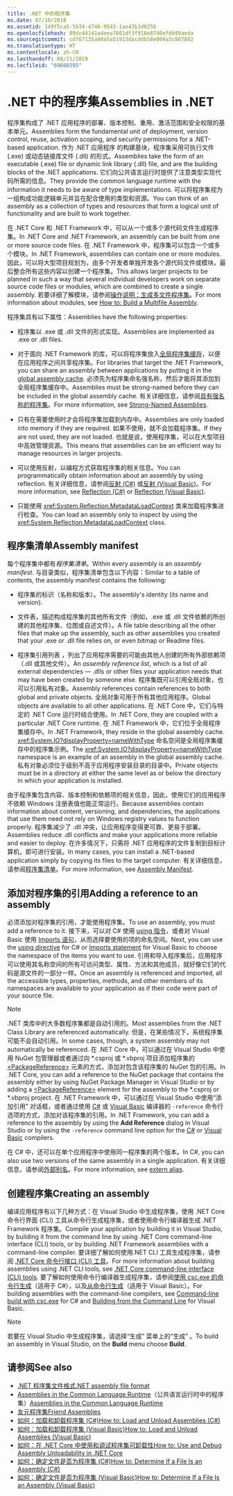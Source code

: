 ```yaml
---
title: .NET 中的程序集
ms.date: 07/10/2018
ms.assetid: 149f5ca5-5b34-4746-9542-1ae43b2d0256
ms.openlocfilehash: 09dc44141a4eea7601df3f918e8740efdb99aeda
ms.sourcegitcommit: cdf67135a98a5a51913dacddb58e004a3c867802
ms.translationtype: HT
ms.contentlocale: zh-CN
ms.lasthandoff: 08/21/2019
ms.locfileid: "69666595"
---
```

# <a name="assemblies-in-net"></a><span data-ttu-id="d60bc-102">.NET 中的程序集</span><span class="sxs-lookup"><span data-stu-id="d60bc-102">Assemblies in .NET</span></span>

<span data-ttu-id="d60bc-103">程序集构成了 .NET 应用程序的部署、版本控制、重用、激活范围和安全权限的基本单元。</span><span class="sxs-lookup"><span data-stu-id="d60bc-103">Assemblies form the fundamental unit of deployment, version control, reuse, activation scoping, and security permissions for a .NET-based application.</span></span> <span data-ttu-id="d60bc-104">作为 .NET 应用程序 的构建基块，程序集采用可执行文件 (.exe) 或动态链接库文件 (.dll) 的形式。</span><span class="sxs-lookup"><span data-stu-id="d60bc-104">Assemblies take the form of an executable (.exe) file or dynamic link library (.dll) file, and are the building blocks of the .NET applications.</span></span> <span data-ttu-id="d60bc-105">它们向公共语言运行时提供了注意类型实现代码所需的信息。</span><span class="sxs-lookup"><span data-stu-id="d60bc-105">They provide the common language runtime with the information it needs to be aware of type implementations.</span></span> <span data-ttu-id="d60bc-106">可以将程序集视为一组构成功能逻辑单元并旨在配合使用的类型和资源。</span><span class="sxs-lookup"><span data-stu-id="d60bc-106">You can think of an assembly as a collection of types and resources that form a logical unit of functionality and are built to work together.</span></span>

<span data-ttu-id="d60bc-107">在 .NET Core 和 .NET Framework 中，可以从一个或多个源代码文件生成程序集。</span><span class="sxs-lookup"><span data-stu-id="d60bc-107">In .NET Core and .NET Framework, an assembly can be built from one or more source code files.</span></span> <span data-ttu-id="d60bc-108">在 .NET Framework 中，程序集可以包含一个或多个模块。</span><span class="sxs-lookup"><span data-stu-id="d60bc-108">In .NET Framework, assemblies can contain one or more modules.</span></span> <span data-ttu-id="d60bc-109">因此，可以将大型项目规划为，由多个开发者单独开发各个源代码文件或模块，最后整合所有这些内容以创建一个程序集。</span><span class="sxs-lookup"><span data-stu-id="d60bc-109">This allows larger projects to be planned in such a way that several individual developers work on separate source code files or modules, which are combined to create a single assembly.</span></span> <span data-ttu-id="d60bc-110">若要详细了解模块，请参阅[操作说明：生成多文件程序集](../../framework/app-domains/how-to-build-a-multifile-assembly.md)。</span><span class="sxs-lookup"><span data-stu-id="d60bc-110">For more information about modules, see [How to: Build a Multifile Assembly](../../framework/app-domains/how-to-build-a-multifile-assembly.md).</span></span>

<span data-ttu-id="d60bc-111">程序集具有以下属性：</span><span class="sxs-lookup"><span data-stu-id="d60bc-111">Assemblies have the following properties:</span></span>

- <span data-ttu-id="d60bc-112">程序集以 .exe 或 .dll 文件的形式实现。</span><span class="sxs-lookup"><span data-stu-id="d60bc-112">Assemblies are implemented as .exe or .dll files.</span></span>

- <span data-ttu-id="d60bc-113">对于面向 .NET Framework 的库，可以将程序集放入[全局程序集缓存](../../framework/app-domains/gac.md)，以便在应用程序之间共享程序集。</span><span class="sxs-lookup"><span data-stu-id="d60bc-113">For libraries that target the .NET Framework, you can share an assembly between applications by putting it in the [global assembly cache](../../framework/app-domains/gac.md).</span></span> <span data-ttu-id="d60bc-114">必须先为程序集命名强名称，然后才能将其添加到全局程序集缓存中。</span><span class="sxs-lookup"><span data-stu-id="d60bc-114">Assemblies must be strong-named before they can be included in the global assembly cache.</span></span> <span data-ttu-id="d60bc-115">有关详细信息，请参阅[具有强名称的程序集](../../framework/app-domains/strong-named-assemblies.md)。</span><span class="sxs-lookup"><span data-stu-id="d60bc-115">For more information, see [Strong-Named Assemblies](../../framework/app-domains/strong-named-assemblies.md).</span></span>

- <span data-ttu-id="d60bc-116">只有在需要使用时才会将程序集加载到内存中。</span><span class="sxs-lookup"><span data-stu-id="d60bc-116">Assemblies are only loaded into memory if they are required.</span></span> <span data-ttu-id="d60bc-117">如果不使用，就不会加载程序集。</span><span class="sxs-lookup"><span data-stu-id="d60bc-117">If they are not used, they are not loaded.</span></span> <span data-ttu-id="d60bc-118">也就是说，使用程序集，可以在大型项目中高效管理资源。</span><span class="sxs-lookup"><span data-stu-id="d60bc-118">This means that assemblies can be an efficient way to manage resources in larger projects.</span></span>

- <span data-ttu-id="d60bc-119">可以使用反射，以编程方式获取程序集的相关信息。</span><span class="sxs-lookup"><span data-stu-id="d60bc-119">You can programmatically obtain information about an assembly by using reflection.</span></span> <span data-ttu-id="d60bc-120">有关详细信息，请参阅[反射 (C#)](../../csharp/programming-guide/concepts/reflection.md) 或[反射 (Visual Basic)](../../visual-basic/programming-guide/concepts/reflection.md)。</span><span class="sxs-lookup"><span data-stu-id="d60bc-120">For more information, see [Reflection (C#)](../../csharp/programming-guide/concepts/reflection.md) or [Reflection (Visual Basic)](../../visual-basic/programming-guide/concepts/reflection.md).</span></span>

- <span data-ttu-id="d60bc-121">只能使用 <xref:System.Reflection.MetadataLoadContext> 类来加载程序集进行检查。</span><span class="sxs-lookup"><span data-stu-id="d60bc-121">You can load an assembly only to inspect by using the <xref:System.Reflection.MetadataLoadContext> class.</span></span>

## <a name="assembly-manifest"></a><span data-ttu-id="d60bc-122">程序集清单</span><span class="sxs-lookup"><span data-stu-id="d60bc-122">Assembly manifest</span></span>

<span data-ttu-id="d60bc-123">每个程序集中都有*程序集清单*。</span><span class="sxs-lookup"><span data-stu-id="d60bc-123">Within every assembly is an *assembly manifest*.</span></span> <span data-ttu-id="d60bc-124">与目录类似，程序集清单包含以下内容：</span><span class="sxs-lookup"><span data-stu-id="d60bc-124">Similar to a table of contents, the assembly manifest contains the following:</span></span>

- <span data-ttu-id="d60bc-125">程序集的标识（名称和版本）。</span><span class="sxs-lookup"><span data-stu-id="d60bc-125">The assembly's identity (its name and version).</span></span>

- <span data-ttu-id="d60bc-126">文件表，描述构成程序集的其他所有文件（例如，.exe 或 .dll 文件依赖的所创建的其他程序集、位图或自述文件）。</span><span class="sxs-lookup"><span data-stu-id="d60bc-126">A file table describing all the other files that make up the assembly, such as other assemblies you created that your .exe or .dll file relies on, or even bitmap or Readme files.</span></span>

- <span data-ttu-id="d60bc-127">程序集引用列表  ，列出了应用程序需要的可能由其他人创建的所有外部依赖项（.dll 或其他文件）。</span><span class="sxs-lookup"><span data-stu-id="d60bc-127">An *assembly reference list*, which is a list of all external dependencies — .dlls or other files your application needs that may have been created by someone else.</span></span> <span data-ttu-id="d60bc-128">程序集既可以引用全局对象，也可以引用私有对象。</span><span class="sxs-lookup"><span data-stu-id="d60bc-128">Assembly references contain references to both global and private objects.</span></span> <span data-ttu-id="d60bc-129">全局对象可用于所有其他应用程序。</span><span class="sxs-lookup"><span data-stu-id="d60bc-129">Global objects are available to all other applications.</span></span> <span data-ttu-id="d60bc-130">在 .NET Core 中，它们与特定的 .NET Core 运行时结合使用。</span><span class="sxs-lookup"><span data-stu-id="d60bc-130">In .NET Core, they are coupled with a particular .NET Core runtime.</span></span> <span data-ttu-id="d60bc-131">在 .NET Framework 中，它们位于全局程序集缓存中。</span><span class="sxs-lookup"><span data-stu-id="d60bc-131">In .NET Framework, they reside in the global assembly cache.</span></span> <span data-ttu-id="d60bc-132"><xref:System.IO?displayProperty=nameWithType> 命名空间是全局程序集缓存中的程序集示例。</span><span class="sxs-lookup"><span data-stu-id="d60bc-132">The <xref:System.IO?displayProperty=nameWithType> namespace is an example of an assembly in the global assembly cache.</span></span> <span data-ttu-id="d60bc-133">私有对象必须位于级别不高于应用程序安装目录的目录中。</span><span class="sxs-lookup"><span data-stu-id="d60bc-133">Private objects must be in a directory at either the same level as or below the directory in which your application is installed.</span></span>

<span data-ttu-id="d60bc-134">由于程序集包含内容、版本控制和依赖项的相关信息，因此，使用它们的应用程序不依赖 Windows 注册表值也能正常运行。</span><span class="sxs-lookup"><span data-stu-id="d60bc-134">Because assemblies contain information about content, versioning, and dependencies, the applications that use them need not rely on Windows registry values to function properly.</span></span> <span data-ttu-id="d60bc-135">程序集减少了 .dll 冲突，让应用程序变得更可靠、更易于部署。</span><span class="sxs-lookup"><span data-stu-id="d60bc-135">Assemblies reduce .dll conflicts and make your applications more reliable and easier to deploy.</span></span> <span data-ttu-id="d60bc-136">在许多情况下，只需将 .NET 应用程序的文件复制到目标计算机，即可进行安装。</span><span class="sxs-lookup"><span data-stu-id="d60bc-136">In many cases, you can install a .NET-based application simply by copying its files to the target computer.</span></span> <span data-ttu-id="d60bc-137">有关详细信息，请参阅[程序集清单](../../framework/app-domains/assembly-manifest.md)。</span><span class="sxs-lookup"><span data-stu-id="d60bc-137">For more information, see [Assembly Manifest](../../framework/app-domains/assembly-manifest.md).</span></span>

## <a name="adding-a-reference-to-an-assembly"></a><span data-ttu-id="d60bc-138">添加对程序集的引用</span><span class="sxs-lookup"><span data-stu-id="d60bc-138">Adding a reference to an assembly</span></span>

<span data-ttu-id="d60bc-139">必须添加对程序集的引用，才能使用程序集。</span><span class="sxs-lookup"><span data-stu-id="d60bc-139">To use an assembly, you must add a reference to it.</span></span> <span data-ttu-id="d60bc-140">接下来，可以对 C# 使用 [using 指令](../../csharp/language-reference/keywords/using-directive.md)，或者对 Visual Basic 使用 [Imports 语句](../../visual-basic/language-reference/statements/imports-statement-net-namespace-and-type.md)，从而选择要使用的项的命名空间。</span><span class="sxs-lookup"><span data-stu-id="d60bc-140">Next, you can use the [using directive](../../csharp/language-reference/keywords/using-directive.md) for C# or [Imports statement](../../visual-basic/language-reference/statements/imports-statement-net-namespace-and-type.md) for Visual Basic to choose the namespace of the items you want to use.</span></span> <span data-ttu-id="d60bc-141">引用和导入程序集后，应用程序可以使用其名称空间的所有可访问类型、属性、方法和其他成员，就好像它们的代码是源文件的一部分一样。</span><span class="sxs-lookup"><span data-stu-id="d60bc-141">Once an assembly is referenced and imported, all the accessible types, properties, methods, and other members of its namespaces are available to your application as if their code were part of your source file.</span></span>

> [!NOTE]
> <span data-ttu-id="d60bc-142">.NET 类库中的大多数程序集都是自动引用的。</span><span class="sxs-lookup"><span data-stu-id="d60bc-142">Most assemblies from the .NET Class Library are referenced automatically.</span></span> <span data-ttu-id="d60bc-143">但是，在某些情况下，系统程序集可能不会自动引用。</span><span class="sxs-lookup"><span data-stu-id="d60bc-143">In some cases, though, a system assembly may not automatically be referenced.</span></span> <span data-ttu-id="d60bc-144">在 .NET Core 中，可以通过在 Visual Studio 中使用 NuGet 包管理器或者通过向 \*.csproj 或 \*.vbproj 项目添加程序集的 [\<PackageReference>](../../core/tools/dependencies.md#the-new-packagereference-element) 元素的方式，添加对包含该程序集的 NuGet 包的引用。</span><span class="sxs-lookup"><span data-stu-id="d60bc-144">In .NET Core, you can add a reference to the NuGet package that contains the assembly either by using NuGet Package Manager in Visual Studio or by adding a [\<PackageReference>](../../core/tools/dependencies.md#the-new-packagereference-element) element for the assembly to the \*.csproj or \*.vbproj project.</span></span> <span data-ttu-id="d60bc-145">在 .NET Framework 中，可以通过在 Visual Studio 中使用“添加引用”  对话框，或者通过使用 [C#](../../csharp/language-reference/compiler-options/reference-compiler-option.md) 或 [Visual Basic](../../visual-basic/reference/command-line-compiler/reference.md) 编译器的 `-reference` 命令行选项的方式，添加对该程序集的引用。</span><span class="sxs-lookup"><span data-stu-id="d60bc-145">In .NET Framework, you can add a reference to the assembly by using the **Add Reference** dialog in Visual Studio or by using the `-reference` command line option for the [C#](../../csharp/language-reference/compiler-options/reference-compiler-option.md) or [Visual Basic](../../visual-basic/reference/command-line-compiler/reference.md) compilers.</span></span>

<span data-ttu-id="d60bc-146">在 C# 中，还可以在单个应用程序中使用同一程序集的两个版本。</span><span class="sxs-lookup"><span data-stu-id="d60bc-146">In C#, you can also use two versions of the same assembly in a single application.</span></span> <span data-ttu-id="d60bc-147">有关详细信息，请参阅[外部别名](../../csharp/language-reference/keywords/extern-alias.md)。</span><span class="sxs-lookup"><span data-stu-id="d60bc-147">For more information, see [extern alias](../../csharp/language-reference/keywords/extern-alias.md).</span></span>

## <a name="creating-an-assembly"></a><span data-ttu-id="d60bc-148">创建程序集</span><span class="sxs-lookup"><span data-stu-id="d60bc-148">Creating an assembly</span></span>

<span data-ttu-id="d60bc-149">编译应用程序有以下几种方式：在 Visual Studio 中生成程序集，使用 .NET Core 命令行界面 (CLI) 工具从命令行生成程序集，或者使用命令行编译器生成 .NET Framework 程序集。</span><span class="sxs-lookup"><span data-stu-id="d60bc-149">Compile your application by building it in Visual Studio, by building it from the command line by using .NET Core command-line interface (CLI) tools, or by building .NET Framework assemblies with a command-line compiler.</span></span> <span data-ttu-id="d60bc-150">要详细了解如何使用.NET CLI 工具生成程序集，请参阅 [.NET Core 命令行接口 (CLI) 工具](../../core/tools/index.md)。</span><span class="sxs-lookup"><span data-stu-id="d60bc-150">For more information about building assemblies using .NET CLI tools, see [.NET Core command-line interface (CLI) tools](../../core/tools/index.md).</span></span> <span data-ttu-id="d60bc-151">要了解如何使用命令行编译器生成程序集，请参阅[使用 csc.exe 的命令行生成](../../csharp/language-reference/compiler-options/command-line-building-with-csc-exe.md)（适用于 C#），以及[从命令行生成](../../visual-basic/reference/command-line-compiler/building-from-the-command-line.md)（适用于 Visual Basic）。</span><span class="sxs-lookup"><span data-stu-id="d60bc-151">For building assemblies with the command-line compilers, see [Command-line build with csc.exe](../../csharp/language-reference/compiler-options/command-line-building-with-csc-exe.md) for C# and [Building from the Command Line](../../visual-basic/reference/command-line-compiler/building-from-the-command-line.md) for Visual Basic.</span></span>

> [!NOTE]
> <span data-ttu-id="d60bc-152">若要在 Visual Studio 中生成程序集，请选择“生成”  菜单上的“生成”  。</span><span class="sxs-lookup"><span data-stu-id="d60bc-152">To build an assembly in Visual Studio, on the **Build** menu choose **Build**.</span></span>

## <a name="see-also"></a><span data-ttu-id="d60bc-153">请参阅</span><span class="sxs-lookup"><span data-stu-id="d60bc-153">See also</span></span>

- [<span data-ttu-id="d60bc-154">.NET 程序集文件格式</span><span class="sxs-lookup"><span data-stu-id="d60bc-154">.NET assembly file format</span></span>](file-format.md)
- <span data-ttu-id="d60bc-155">[Assemblies in the Common Language Runtime](../../framework/app-domains/assemblies-in-the-common-language-runtime.md)（公共语言运行时中的程序集）</span><span class="sxs-lookup"><span data-stu-id="d60bc-155">[Assemblies in the Common Language Runtime](../../framework/app-domains/assemblies-in-the-common-language-runtime.md)</span></span>
- [<span data-ttu-id="d60bc-156">友元程序集</span><span class="sxs-lookup"><span data-stu-id="d60bc-156">Friend Assemblies</span></span>](friend-assemblies.md)
- [<span data-ttu-id="d60bc-157">如何：加载和卸载程序集 (C#)</span><span class="sxs-lookup"><span data-stu-id="d60bc-157">How to: Load and Unload Assemblies (C#)</span></span>](../../csharp/programming-guide/concepts/assemblies-gac/how-to-load-and-unload-assemblies.md)
- [<span data-ttu-id="d60bc-158">如何：加载和卸载程序集 (Visual Basic)</span><span class="sxs-lookup"><span data-stu-id="d60bc-158">How to: Load and Unload Assemblies (Visual Basic)</span></span>](../../visual-basic/programming-guide/concepts/assemblies-gac/how-to-load-and-unload-assemblies.md)
- [<span data-ttu-id="d60bc-159">如何：在 .NET Core 中使用和调试程序集可卸载性</span><span class="sxs-lookup"><span data-stu-id="d60bc-159">How to: Use and Debug Assembly Unloadability in .NET Core</span></span>](unloadability-howto.md)
- [<span data-ttu-id="d60bc-160">如何：确定文件是否为程序集 (C#)</span><span class="sxs-lookup"><span data-stu-id="d60bc-160">How to: Determine If a File Is an Assembly (C#)</span></span>](../../csharp/programming-guide/concepts/assemblies-gac/how-to-determine-if-a-file-is-an-assembly.md)
- [<span data-ttu-id="d60bc-161">如何：确定文件是否为程序集 (Visual Basic)</span><span class="sxs-lookup"><span data-stu-id="d60bc-161">How to: Determine If a File Is an Assembly (Visual Basic)</span></span>](../../visual-basic/programming-guide/concepts/assemblies-gac/how-to-determine-if-a-file-is-an-assembly.md)
